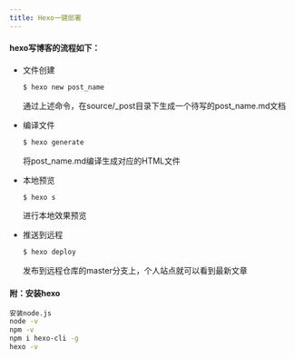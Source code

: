 ```yaml
---
title: Hexo一键部署
---
```

#### hexo写博客的流程如下：

- 文件创建

  ```bash
  $ hexo new post_name
  ```

  通过上述命令，在source/_post目录下生成一个待写的post_name.md文档


- 编译文件

  ```bash
  $ hexo generate
  ```

  将post_name.md编译生成对应的HTML文件


- 本地预览

  ```bash
  $ hexo s
  ```

  进行本地效果预览

- 推送到远程

  ```bash
  $ hexo deploy
  ```

  发布到远程仓库的master分支上，个人站点就可以看到最新文章



#### 附：安装hexo

```bash
安装node.js
node -v
npm -v
npm i hexo-cli -g
hexo -v
```

